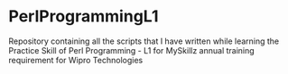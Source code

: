 # PerlProgrammingL1
Repository containing all the scripts that I have written while learning the Practice Skill of Perl Programming - L1 for MySkillz annual training requirement for Wipro Technologies
